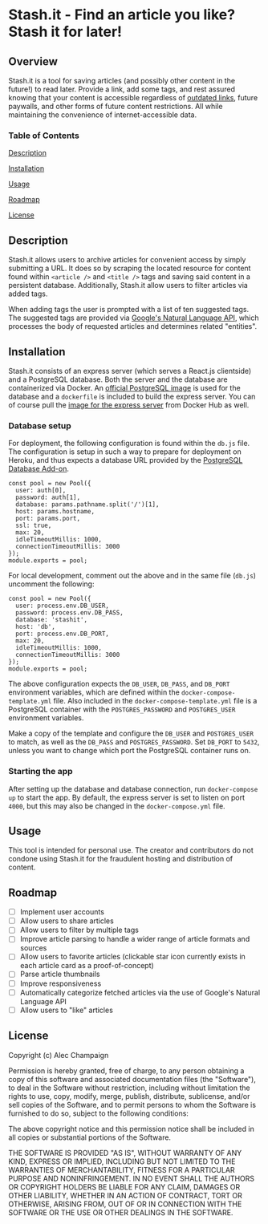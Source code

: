 # Stash.it - Find an article you like? Stash it for later!
## Overview
Stash.it is a tool for saving articles (and possibly other content in the future!) to read later. Provide a link, add some tags, and rest assured knowing that your content is accessible regardless of [outdated links](https://en.wikipedia.org/wiki/Link_rot), future paywalls, and other forms of future content restrictions. All while maintaining the convenience of internet-accessible data.

### Table of Contents
[Description](#Description)

[Installation](#Installation)

[Usage](#Usage) 

[Roadmap](#Roadmap)

[License](#License)

## Description
Stash.it allows users to archive articles for convenient access by simply submitting a URL. It does so by scraping the located resource for content found within `<article />` and `<title />` tags and saving said content in a persistent database. Additionally, Stash.it allow users to filter articles via added tags.

When adding tags the user is prompted with a list of ten suggested tags. The suggested tags are provided via [Google's Natural Language API](https://cloud.google.com/natural-language/), which processes the body of requested articles and determines related "entities". 

## Installation
Stash.it consists of an express server (which serves a React.js clientside) and a PostgreSQL database. Both the server and the database are containerized via Docker. An [official PostgreSQL image](https://hub.docker.com/_/postgres) is used for the database and a `dockerfile` is included to build the express server. You can of course pull the [image for the express server](https://hub.docker.com/repository/docker/alecchampaign/stashit) from Docker Hub as well.

### Database setup
For deployment, the following configuration is found within the `db.js` file. The configuration is setup in such a way to prepare for deployment on Heroku, and thus expects a database URL provided by the [PostgreSQL Database Add-on](https://elements.heroku.com/addons/heroku-postgresql).
```
const pool = new Pool({
  user: auth[0],
  password: auth[1],
  database: params.pathname.split('/')[1],
  host: params.hostname,
  port: params.port,
  ssl: true,
  max: 20,
  idleTimeoutMillis: 1000,
  connectionTimeoutMillis: 3000
});
module.exports = pool;
```
For local development, comment out the above and in the same file (`db.js`) uncomment the following:
```
const pool = new Pool({
  user: process.env.DB_USER,
  password: process.env.DB_PASS,
  database: 'stashit',
  host: 'db',
  port: process.env.DB_PORT,
  max: 20,
  idleTimeoutMillis: 1000,
  connectionTimeoutMillis: 3000
});
module.exports = pool;
```
The above configuration expects the `DB_USER`, `DB_PASS`, and `DB_PORT` environment variables, which are defined within the `docker-compose-template.yml` file. Also included in the `docker-compose-template.yml` file is a PostgreSQL container with the `POSTGRES_PASSWORD` and `POSTGRES_USER` environment variables.

Make a copy of the template and configure the `DB_USER` and `POSTGRES_USER` to match, as well as the `DB_PASS` and `POSTGRES_PASSWORD`. Set `DB_PORT` to `5432`, unless you want to change which port the PostgreSQL container runs on. 

### Starting the app
After setting up the database and database connection, run `docker-compose up` to start the app. By default, the express server is set to listen on port `4000`, but this may also be changed in the `docker-compose.yml` file.
## Usage
This tool is intended for personal use. The creator and contributors do not condone using Stash.it for the fraudulent hosting and distribution of content.

## Roadmap
- [ ] Implement user accounts
- [ ] Allow users to share articles
- [ ] Allow users to filter by multiple tags
- [ ] Improve article parsing to handle a wider range of article formats and sources
- [ ] Allow users to favorite articles (clickable star icon currently exists in each article card as a proof-of-concept)
- [ ] Parse article thumbnails
- [ ] Improve responsiveness
- [ ] Automatically categorize fetched articles via the use of Google's Natural Language API 
- [ ] Allow users to "like" articles

## License
Copyright (c) Alec Champaign

Permission is hereby granted, free of charge, to any person obtaining a copy of
this software and associated documentation files (the "Software"), to deal in
the Software without restriction, including without limitation the rights to
use, copy, modify, merge, publish, distribute, sublicense, and/or sell copies
of the Software, and to permit persons to whom the Software is furnished to do
so, subject to the following conditions:

The above copyright notice and this permission notice shall be included in all
copies or substantial portions of the Software.

THE SOFTWARE IS PROVIDED "AS IS", WITHOUT WARRANTY OF ANY KIND, EXPRESS OR
IMPLIED, INCLUDING BUT NOT LIMITED TO THE WARRANTIES OF MERCHANTABILITY,
FITNESS FOR A PARTICULAR PURPOSE AND NONINFRINGEMENT. IN NO EVENT SHALL THE
AUTHORS OR COPYRIGHT HOLDERS BE LIABLE FOR ANY CLAIM, DAMAGES OR OTHER
LIABILITY, WHETHER IN AN ACTION OF CONTRACT, TORT OR OTHERWISE, ARISING FROM,
OUT OF OR IN CONNECTION WITH THE SOFTWARE OR THE USE OR OTHER DEALINGS IN THE
SOFTWARE.
